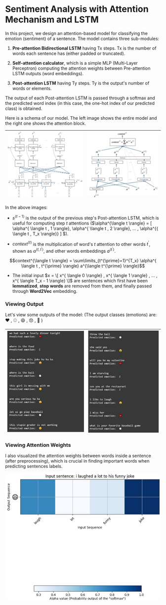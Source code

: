 # Sentiment Analysis with Attention Mechanism and LSTM

In this project, we design an attention-based model for classifying the emotion (sentiment) of a sentence. The model contains three sub-modules: 

1. **Pre-attention Bidirectional LSTM** having Tx steps. Tx is the number of words each sentence has (either padded or truncated).

2. **Self-attention calculator**, which is a simple MLP (Multi-Layer Perceptron) computing the attention weights between Pre-attention LSTM outputs (word embeddings).

3. **Post-attention LSTM** having Ty steps. Ty is the output's number of words or elements.

The output of each Post-attention LSTM is passed through a softmax and the predicted word index (in this case, the one-hot index of our predicted class) is obtained.

Here is a schema of our model. The left image shows the entire model and the right one shows the attention block.

![img00](./images/design_0.JPG) | ![img01](./images/design_1.JPG) |
| --- | --- |

In the above images:

* $s^{\langle t-1 \rangle}$ is the output of the previous step's Post-attention LSTM, which is useful for computing step $t$ attentions ($\alpha^{\langle t \rangle} = \[ \alpha^{ \langle t , 1 \rangle}, \alpha^{ \langle t , 2 \rangle}, ... , \alpha^{{ \langle t , T_x \rangle}} \] $).  

* $context^{\langle t \rangle}$ is the multiplication of word's $t$ attention to other words $t^{\prime}$, shown as $\alpha^{ \langle t , t^{\prime} \rangle}$, and other words embeddings $a^{ \langle t^{\prime} \rangle}$.

$$context^{\langle t \rangle} = \sum\limits_{t^{\prime}=1}^{T_x} \alpha^{ \langle t , t^{\prime} \rangle} a^{\langle t^{\prime} \rangle}$$

* The initial input $x = \[ x^{ \langle 0 \rangle} , x^{ \langle 1 \rangle} , ... , x^{ \langle T_x - 1 \rangle} \]$ are sentences which first have been **lemmatized**, **stop words** are removed from them, and finally passed through **Word2Vec** embedding. 

### Viewing Output

Let's view some outputs of the model: (The output classes (emotions) are: :heart: , :baseball: , :smile: , :disappointed: , :fork_and_knife: )

![img02](./images/att_output_0.JPG) | ![img03](./images/att_output_1.JPG) |
| --- | --- |

### Viewing Attention Weights

I also visualized the attention weights between words inside a sentence (after preprocessing), which is crucial in finding important words when predicting sentences labels.

![img04](./images/att_map.JPG)
